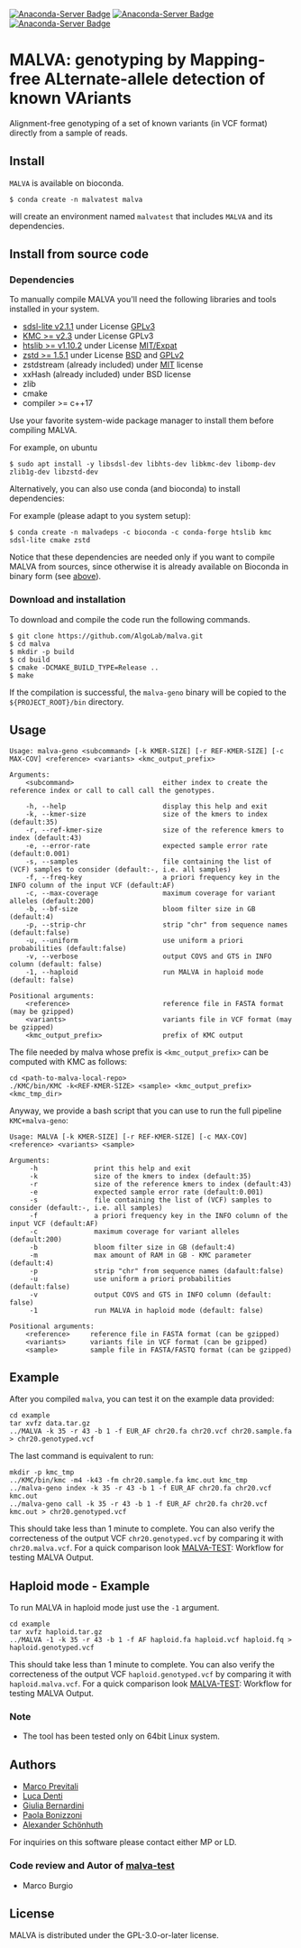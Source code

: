 [![Anaconda-Server Badge](https://anaconda.org/bioconda/malva/badges/installer/conda.svg)](https://conda.anaconda.org/bioconda)
[![Anaconda-Server Badge](https://anaconda.org/bioconda/malva/badges/platforms.svg)](https://anaconda.org/bioconda/malva)
[![Anaconda-Server Badge](https://anaconda.org/bioconda/malva/badges/license.svg)](https://anaconda.org/bioconda/malva)

# MALVA: genotyping by Mapping-free ALternate-allele detection of known VAriants

Alignment-free genotyping of a set of known variants (in VCF format) directly from a sample of reads.

## Install

`MALVA` is available on bioconda.
```shell
$ conda create -n malvatest malva
```
will create an environment named `malvatest` that includes `MALVA` and its dependencies.

## Install from source code

### Dependencies

To manually compile MALVA you'll need the following libraries and tools installed in your system.

* [sdsl-lite v2.1.1](https://github.com/simongog/sdsl-lite/tree/v2.1.1) under License [GPLv3](https://github.com/simongog/sdsl-lite/blob/master/COPYING)
* [KMC >= v2.3](https://github.com/refresh-bio/KMC/tree/master) under License GPLv3
* [htslib >= v1.10.2](https://github.com/samtools/htslib/tree/1.10.2) under License [MIT/Expat](https://github.com/samtools/htslib/blob/develop/LICENSE)
* [zstd >= 1.5.1](https://github.com/facebook/zstd) under License [BSD](https://github.com/facebook/zstd/blob/dev/LICENSE) and [GPLv2](https://github.com/facebook/zstd/blob/dev/COPYING)
* zstdstream (already included) under [MIT](https://github.com/TorchCraft/TorchCraftAI/blob/main/LICENSE) license
* xxHash (already included) under BSD license
* zlib
* cmake
* compiler >= c++17

Use your favorite system-wide package manager to install them before compiling MALVA.

For example, on ubuntu
```shell
$ sudo apt install -y libsdsl-dev libhts-dev libkmc-dev libomp-dev zlib1g-dev libzstd-dev
```

Alternatively, you can also use conda (and bioconda) to install dependencies:

For example (please adapt to you system setup):

``` shell
$ conda create -n malvadeps -c bioconda -c conda-forge htslib kmc sdsl-lite cmake zstd
```

Notice that these dependencies are needed only if you want to compile MALVA from sources,
since otherwise it is already available on Bioconda in binary form (see [above](#install)).


### Download and installation

To download and compile the code run the following commands.

```shell
$ git clone https://github.com/AlgoLab/malva.git
$ cd malva
$ mkdir -p build
$ cd build
$ cmake -DCMAKE_BUILD_TYPE=Release ..
$ make
```

If the compilation is successful, the `malva-geno` binary will be copied to the `${PROJECT_ROOT}/bin` directory.

## Usage
```
Usage: malva-geno <subcommand> [-k KMER-SIZE] [-r REF-KMER-SIZE] [-c MAX-COV] <reference> <variants> <kmc_output_prefix>

Arguments:
	<subcommand>                      either index to create the reference index or call to call call the genotypes.

    -h, --help                        display this help and exit
    -k, --kmer-size                   size of the kmers to index (default:35)
    -r, --ref-kmer-size               size of the reference kmers to index (default:43)
    -e, --error-rate                  expected sample error rate (default:0.001)
    -s, --samples                     file containing the list of (VCF) samples to consider (default:-, i.e. all samples)
    -f, --freq-key                    a priori frequency key in the INFO column of the input VCF (default:AF)
    -c, --max-coverage                maximum coverage for variant alleles (default:200)
    -b, --bf-size                     bloom filter size in GB (default:4)
    -p, --strip-chr                   strip "chr" from sequence names (default:false)
    -u, --uniform                     use uniform a priori probabilities (default:false)
    -v, --verbose                     output COVS and GTS in INFO column (default: false)
    -1, --haploid                     run MALVA in haploid mode (default: false)

Positional arguments:
    <reference>                       reference file in FASTA format (may be gzipped)
    <variants>                        variants file in VCF format (may be gzipped)
    <kmc_output_prefix>               prefix of KMC output
```

The file needed by malva whose prefix is `<kmc_output_prefix>` can be computed with KMC as follows:
```
cd <path-to-malva-local-repo>
./KMC/bin/KMC -k<REF-KMER-SIZE> <sample> <kmc_output_prefix> <kmc_tmp_dir>
```

Anyway, we provide a bash script that you can use to run the full pipeline `KMC+malva-geno`:
```
Usage: MALVA [-k KMER-SIZE] [-r REF-KMER-SIZE] [-c MAX-COV] <reference> <variants> <sample>

Arguments:
     -h              print this help and exit
     -k              size of the kmers to index (default:35)
     -r              size of the reference kmers to index (default:43)
     -e              expected sample error rate (default:0.001)
     -s              file containing the list of (VCF) samples to consider (default:-, i.e. all samples)
     -f              a priori frequency key in the INFO column of the input VCF (default:AF)
     -c              maximum coverage for variant alleles (default:200)
     -b              bloom filter size in GB (default:4)
     -m              max amount of RAM in GB - KMC parameter (default:4)
     -p              strip "chr" from sequence names (dafault:false)
     -u              use uniform a priori probabilities (default:false)
     -v              output COVS and GTS in INFO column (default: false)
     -1              run MALVA in haploid mode (default: false)

Positional arguments:
    <reference>     reference file in FASTA format (can be gzipped)
    <variants>      variants file in VCF format (can be gzipped)
    <sample>        sample file in FASTA/FASTQ format (can be gzipped)
```

## Example
After you compiled `malva`, you can test it on the example data provided:
```
cd example
tar xvfz data.tar.gz
../MALVA -k 35 -r 43 -b 1 -f EUR_AF chr20.fa chr20.vcf chr20.sample.fa > chr20.genotyped.vcf
```

The last command is equivalent to run:
```
mkdir -p kmc_tmp
../KMC/bin/kmc -m4 -k43 -fm chr20.sample.fa kmc.out kmc_tmp
../malva-geno index -k 35 -r 43 -b 1 -f EUR_AF chr20.fa chr20.vcf kmc.out
../malva-geno call -k 35 -r 43 -b 1 -f EUR_AF chr20.fa chr20.vcf kmc.out > chr20.genotyped.vcf
```

This should take less than 1 minute to complete. You can also verify
the correcteness of the output VCF `chr20.genotyped.vcf` by comparing
it with `chr20.malva.vcf`.
For a quick comparison look [MALVA-TEST](https://github.com/Bunco3/malva/tree/path_to_version_2_0/malva_test): Workflow for testing MALVA Output.

## Haploid mode - Example
To run MALVA in haploid mode just use the `-1` argument.
```
cd example
tar xvfz haploid.tar.gz
../MALVA -1 -k 35 -r 43 -b 1 -f AF haploid.fa haploid.vcf haploid.fq > haploid.genotyped.vcf
```
This should take less than 1 minute to complete. You can also verify
the correcteness of the output VCF `haploid.genotyped.vcf` by comparing
it with `haploid.malva.vcf`.
For a quick comparison look [MALVA-TEST](https://github.com/Bunco3/malva/tree/path_to_version_2_0/malva_test): Workflow for testing MALVA Output.

### Note
- The tool has been tested only on 64bit Linux system.

## Authors

* [Marco Previtali](https://algolab.eu/people/previtali/)
* [Luca Denti](https://algolab.eu/people/luca-denti/)
* [Giulia Bernardini](https://algolab.eu/people/giulia-bernardini)
* [Paola Bonizzoni](https://algolab.eu/people/bonizzoni/)
* [Alexander Schönhuth](https://homepages.cwi.nl/~as/)

For inquiries on this software please contact either MP or LD.

### Code review and Autor of [malva-test](https://github.com/Bunco3/malva/tree/path_to_version_2_0/malva_test)
* Marco Burgio

## License
MALVA is distributed under the GPL-3.0-or-later license.
